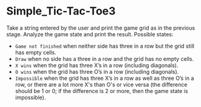 # Simple_Tic-Tac-Toe3
Take a string entered by the user and print the game grid as in the previous stage.
Analyze the game state and print the result. Possible states:

<ul>
<li><code class="java">Game not finished</code> when neither side has three in a row but the grid still has empty cells.</li>
<li><code class="java">Draw</code>  when no side has a three in a row and the grid has no empty cells.</li>
<li><code class="java">X wins</code> when the grid has three X’s in a row (including diagonals).</li>
<li><code class="java">O wins</code> when the grid has three O’s in a row (including diagonals).</li>
<li><code class="java">Impossible</code> when the grid has three X’s in a row as well as three O’s in a row, or there are a lot more X's than O's or vice versa (the difference should be 1 or 0; if the difference is 2 or more, then the game state is impossible). </li>
</ul>
